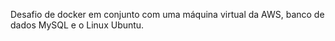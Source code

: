 Desafio de docker em conjunto com uma máquina virtual da AWS, banco de dados MySQL e o Linux Ubuntu.
